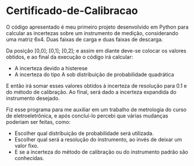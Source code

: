 # Certificado-de-Calibracao

O código apresentado é meu primeiro projeto desenvolvido em Python para calcular as incertezas sobre um instrumento de medição, considerando uma matriz 6x4.
Duas faixas de carga e duas faixas de descarga.

Da posição [0,0]; [0,1]; [0,2]; e assim em diante deve-se colocar os valores obtidos, e ao final da execução o código irá calcular:
- A incerteza devido a histerese
- A incerteza do tipo A sob distribuição de probabilidade quadrática

E então irá somar esses valores obtidos à incerteza de resolução para 0.1 e do método de calibração. Ao final, será dado a incerteza expandida do instrumento desejado.

Fiz esse programa para me auxiliar em um trabalho de metrologia do curso de eletroeletrônica, e após concluí-lo percebi que várias mudanças poderiam ser feitas, como:
- Escolher qual distribuição de probabilidade será utilizada.
- Escolher qual será a resolução do instrumento, ao invés de deixar um valor fixo.
- E se a incerteza do método de calibração ou do instrumento padrão são conhecidas.
